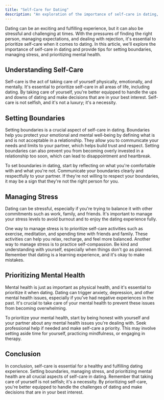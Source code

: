 ```yaml
---
title: "Self-Care for Dating"
description: "An exploration of the importance of self-care in dating, including tips for setting boundaries, managing stress, and prioritizing mental health."
---
```

Dating can be an exciting and fulfilling experience, but it can also be stressful and challenging at times. With the pressures of finding the right person, managing expectations, and dealing with rejection, it's essential to prioritize self-care when it comes to dating. In this article, we'll explore the importance of self-care in dating and provide tips for setting boundaries, managing stress, and prioritizing mental health.

## Understanding Self-Care

Self-care is the act of taking care of yourself physically, emotionally, and mentally. It's essential to prioritize self-care in all areas of life, including dating. By taking care of yourself, you're better equipped to handle the ups and downs of dating and make decisions that are in your best interest. Self-care is not selfish, and it's not a luxury; it's a necessity.

## Setting Boundaries

Setting boundaries is a crucial aspect of self-care in dating. Boundaries help you protect your emotional and mental well-being by defining what is and is not acceptable in a relationship. They allow you to communicate your needs and limits to your partner, which helps build trust and respect. Setting boundaries can also prevent you from becoming overly invested in a relationship too soon, which can lead to disappointment and heartbreak.

To set boundaries in dating, start by reflecting on what you're comfortable with and what you're not. Communicate your boundaries clearly and respectfully to your partner. If they're not willing to respect your boundaries, it may be a sign that they're not the right person for you.

## Managing Stress

Dating can be stressful, especially if you're trying to balance it with other commitments such as work, family, and friends. It's important to manage your stress levels to avoid burnout and to enjoy the dating experience fully.

One way to manage stress is to prioritize self-care activities such as exercise, meditation, and spending time with friends and family. These activities can help you relax, recharge, and feel more balanced. Another way to manage stress is to practice self-compassion. Be kind and understanding with yourself, especially when things don't go as planned. Remember that dating is a learning experience, and it's okay to make mistakes.

## Prioritizing Mental Health

Mental health is just as important as physical health, and it's essential to prioritize it when dating. Dating can trigger anxiety, depression, and other mental health issues, especially if you've had negative experiences in the past. It's crucial to take care of your mental health to prevent these issues from becoming overwhelming.

To prioritize your mental health, start by being honest with yourself and your partner about any mental health issues you're dealing with. Seek professional help if needed and make self-care a priority. This may involve setting aside time for yourself, practicing mindfulness, or engaging in therapy.

## Conclusion

In conclusion, self-care is essential for a healthy and fulfilling dating experience. Setting boundaries, managing stress, and prioritizing mental health are all crucial aspects of self-care in dating. Remember that taking care of yourself is not selfish; it's a necessity. By prioritizing self-care, you're better equipped to handle the challenges of dating and make decisions that are in your best interest.
